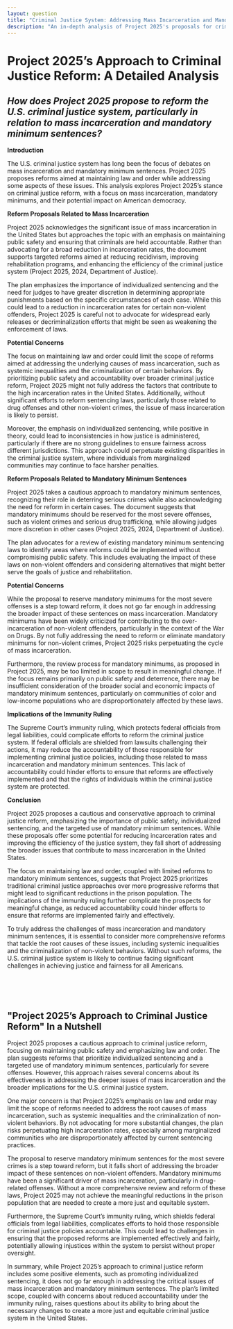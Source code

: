 ```yaml
---
layout: question
title: "Criminal Justice System: Addressing Mass Incarceration and Mandatory Minimum Sentences"
description: "An in-depth analysis of Project 2025's proposals for criminal justice reform, focusing on its approach to mass incarceration and mandatory minimum sentences."
---
```


# Project 2025’s Approach to Criminal Justice Reform: A Detailed Analysis

## *How does Project 2025 propose to reform the U.S. criminal justice system, particularly in relation to mass incarceration and mandatory minimum sentences?*

**Introduction**

The U.S. criminal justice system has long been the focus of debates on mass incarceration and mandatory minimum sentences. Project 2025 proposes reforms aimed at maintaining law and order while addressing some aspects of these issues. This analysis explores Project 2025’s stance on criminal justice reform, with a focus on mass incarceration, mandatory minimums, and their potential impact on American democracy.

**Reform Proposals Related to Mass Incarceration**

Project 2025 acknowledges the significant issue of mass incarceration in the United States but approaches the topic with an emphasis on maintaining public safety and ensuring that criminals are held accountable. Rather than advocating for a broad reduction in incarceration rates, the document supports targeted reforms aimed at reducing recidivism, improving rehabilitation programs, and enhancing the efficiency of the criminal justice system (Project 2025, 2024, Department of Justice).

The plan emphasizes the importance of individualized sentencing and the need for judges to have greater discretion in determining appropriate punishments based on the specific circumstances of each case. While this could lead to a reduction in incarceration rates for certain non-violent offenders, Project 2025 is careful not to advocate for widespread early releases or decriminalization efforts that might be seen as weakening the enforcement of laws.

**Potential Concerns**

The focus on maintaining law and order could limit the scope of reforms aimed at addressing the underlying causes of mass incarceration, such as systemic inequalities and the criminalization of certain behaviors. By prioritizing public safety and accountability over broader criminal justice reform, Project 2025 might not fully address the factors that contribute to the high incarceration rates in the United States. Additionally, without significant efforts to reform sentencing laws, particularly those related to drug offenses and other non-violent crimes, the issue of mass incarceration is likely to persist.

Moreover, the emphasis on individualized sentencing, while positive in theory, could lead to inconsistencies in how justice is administered, particularly if there are no strong guidelines to ensure fairness across different jurisdictions. This approach could perpetuate existing disparities in the criminal justice system, where individuals from marginalized communities may continue to face harsher penalties.

**Reform Proposals Related to Mandatory Minimum Sentences**

Project 2025 takes a cautious approach to mandatory minimum sentences, recognizing their role in deterring serious crimes while also acknowledging the need for reform in certain cases. The document suggests that mandatory minimums should be reserved for the most severe offenses, such as violent crimes and serious drug trafficking, while allowing judges more discretion in other cases (Project 2025, 2024, Department of Justice).

The plan advocates for a review of existing mandatory minimum sentencing laws to identify areas where reforms could be implemented without compromising public safety. This includes evaluating the impact of these laws on non-violent offenders and considering alternatives that might better serve the goals of justice and rehabilitation.

**Potential Concerns**

While the proposal to reserve mandatory minimums for the most severe offenses is a step toward reform, it does not go far enough in addressing the broader impact of these sentences on mass incarceration. Mandatory minimums have been widely criticized for contributing to the over-incarceration of non-violent offenders, particularly in the context of the War on Drugs. By not fully addressing the need to reform or eliminate mandatory minimums for non-violent crimes, Project 2025 risks perpetuating the cycle of mass incarceration.

Furthermore, the review process for mandatory minimums, as proposed in Project 2025, may be too limited in scope to result in meaningful change. If the focus remains primarily on public safety and deterrence, there may be insufficient consideration of the broader social and economic impacts of mandatory minimum sentences, particularly on communities of color and low-income populations who are disproportionately affected by these laws.

**Implications of the Immunity Ruling**

The Supreme Court’s immunity ruling, which protects federal officials from legal liabilities, could complicate efforts to reform the criminal justice system. If federal officials are shielded from lawsuits challenging their actions, it may reduce the accountability of those responsible for implementing criminal justice policies, including those related to mass incarceration and mandatory minimum sentences. This lack of accountability could hinder efforts to ensure that reforms are effectively implemented and that the rights of individuals within the criminal justice system are protected.

**Conclusion**

Project 2025 proposes a cautious and conservative approach to criminal justice reform, emphasizing the importance of public safety, individualized sentencing, and the targeted use of mandatory minimum sentences. While these proposals offer some potential for reducing incarceration rates and improving the efficiency of the justice system, they fall short of addressing the broader issues that contribute to mass incarceration in the United States.

The focus on maintaining law and order, coupled with limited reforms to mandatory minimum sentences, suggests that Project 2025 prioritizes traditional criminal justice approaches over more progressive reforms that might lead to significant reductions in the prison population. The implications of the immunity ruling further complicate the prospects for meaningful change, as reduced accountability could hinder efforts to ensure that reforms are implemented fairly and effectively.

To truly address the challenges of mass incarceration and mandatory minimum sentences, it is essential to consider more comprehensive reforms that tackle the root causes of these issues, including systemic inequalities and the criminalization of non-violent behaviors. Without such reforms, the U.S. criminal justice system is likely to continue facing significant challenges in achieving justice and fairness for all Americans.

<br><br><br>

## <span id="nutshell">"Project 2025’s Approach to Criminal Justice Reform" In a Nutshell</span>

Project 2025 proposes a cautious approach to criminal justice reform, focusing on maintaining public safety and emphasizing law and order. The plan suggests reforms that prioritize individualized sentencing and a targeted use of mandatory minimum sentences, particularly for severe offenses. However, this approach raises several concerns about its effectiveness in addressing the deeper issues of mass incarceration and the broader implications for the U.S. criminal justice system.

One major concern is that Project 2025’s emphasis on law and order may limit the scope of reforms needed to address the root causes of mass incarceration, such as systemic inequalities and the criminalization of non-violent behaviors. By not advocating for more substantial changes, the plan risks perpetuating high incarceration rates, especially among marginalized communities who are disproportionately affected by current sentencing practices.

The proposal to reserve mandatory minimum sentences for the most severe crimes is a step toward reform, but it falls short of addressing the broader impact of these sentences on non-violent offenders. Mandatory minimums have been a significant driver of mass incarceration, particularly in drug-related offenses. Without a more comprehensive review and reform of these laws, Project 2025 may not achieve the meaningful reductions in the prison population that are needed to create a more just and equitable system.

Furthermore, the Supreme Court’s immunity ruling, which shields federal officials from legal liabilities, complicates efforts to hold those responsible for criminal justice policies accountable. This could lead to challenges in ensuring that the proposed reforms are implemented effectively and fairly, potentially allowing injustices within the system to persist without proper oversight.

In summary, while Project 2025’s approach to criminal justice reform includes some positive elements, such as promoting individualized sentencing, it does not go far enough in addressing the critical issues of mass incarceration and mandatory minimum sentences. The plan’s limited scope, coupled with concerns about reduced accountability under the immunity ruling, raises questions about its ability to bring about the necessary changes to create a more just and equitable criminal justice system in the United States.
